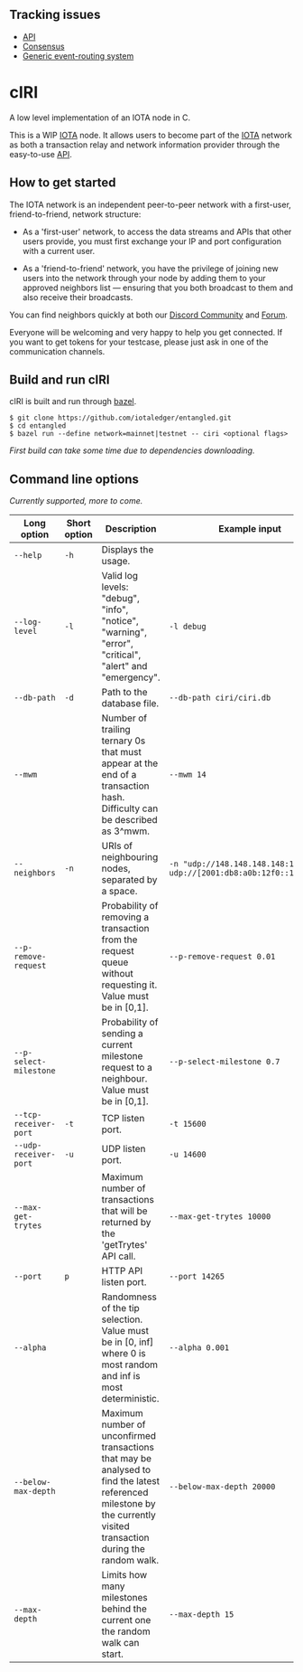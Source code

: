 Tracking issues
---------------

- [API](https://github.com/iotaledger/entangled/issues/325)
- [Consensus](https://github.com/iotaledger/entangled/issues/182)
- [Generic event-routing system](https://github.com/iotaledger/entangled/issues/306)

cIRI
====

A low level implementation of an IOTA node in C.

This is a WIP [IOTA](https://iota.org/) node. It allows users to become part of the [IOTA](https://iota.org/) network as both a transaction relay and network information provider through the easy-to-use [API](https://iota.readme.io/reference).

How to get started
------------------

The IOTA network is an independent peer-to-peer network with a first-user, friend-to-friend, network structure:

- As a 'first-user' network, to access the data streams and APIs that other users provide, you must first exchange your IP and port configuration with a current user.

- As a 'friend-to-friend' network, you have the privilege of joining new users into the network through your node by adding them to your approved neighbors list — ensuring that you both broadcast to them and also receive their broadcasts.

You can find neighbors quickly at both our [Discord Community](https://discord.gg/7Gu2mG5) and [Forum](https://forum.iota.org/).

Everyone will be welcoming and very happy to help you get connected. If you want to get tokens for your testcase, please just ask in one of the communication channels.

Build and run cIRI
------------------

cIRI is built and run through [bazel](https://www.bazel.build/).

```
$ git clone https://github.com/iotaledger/entangled.git
$ cd entangled
$ bazel run --define network=mainnet|testnet -- ciri <optional flags>
```

*First build can take some time due to dependencies downloading.*

Command line options
--------------------

*Currently supported, more to come.*

Long option | Short option | Description | Example input
--- | --- | --- | ---
`--help` | `-h` | Displays the usage. |
`--log-level` | `-l` | Valid log levels: "debug", "info", "notice", "warning", "error", "critical", "alert" and "emergency". | `-l debug`
`--db-path` | `-d` | Path to the database file. | `--db-path ciri/ciri.db`
`--mwm` | | Number of trailing ternary 0s that must appear at the end of a transaction hash. Difficulty can be described as 3^mwm. | `--mwm 14`
`--neighbors` | `-n` | URIs of neighbouring nodes, separated by a space. | `-n "udp://148.148.148.148:14265 udp://[2001:db8:a0b:12f0::1]:14265"`
`--p-remove-request` | | Probability of removing a transaction from the request queue without requesting it. Value must be in [0,1]. | `--p-remove-request 0.01`
`--p-select-milestone` | | Probability of sending a current milestone request to a neighbour. Value must be in [0,1]. | `--p-select-milestone 0.7`
`--tcp-receiver-port` | `-t` | TCP listen port. | `-t 15600`
`--udp-receiver-port` | `-u` | UDP listen port. | `-u 14600`
`--max-get-trytes` | | Maximum number of transactions that will be returned by the 'getTrytes' API call. | `--max-get-trytes 10000`
`--port` | `p` | HTTP API listen port. | `--port 14265`
`--alpha` | | Randomness of the tip selection. Value must be in [0, inf] where 0 is most random and inf is most deterministic. | `--alpha 0.001`
`--below-max-depth` | | Maximum number of unconfirmed transactions that may be analysed to find the latest referenced milestone by the currently visited transaction during the random walk. | `--below-max-depth 20000`
`--max-depth` | | Limits how many milestones behind the current one the random walk can start. | `--max-depth 15`
